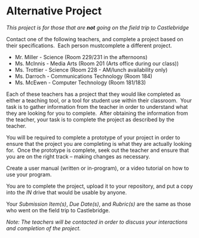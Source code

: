 # Alternative Project

_This project is for those that are **not** going on the field trip to Castlebridge_

Contact one of the following teachers, and complete a project based on their specifications.  Each person mustcomplete a different project.
* Mr. Miller - Science (Room 229/231 in the afternoons)
* Ms. McInnis - Media Arts (Room 201 (Arts office during our class))
* Ms. Trottier - Science (Room 228 - AM/lunch availability only)
* Ms. Darroch - Communications Technology (Room 184)
* Ms. McEwen - Computer Technology (Room 181/183)

Each of these teachers has a project that they would like completed as either a teaching tool, or a tool for student use within their classroom.  Your task is to gather information from the teacher in order to understand what they are looking for you to complete.  After obtaining the information from the teacher, your task is to complete the project as described by the teacher.

You will be required to complete a prototype of your project in order to ensure that the project you are completing is what they are actually looking for.  Once the prototype is complete, seek out the teacher and ensure that you are on the right track – making changes as necessary.

Create a user manual (written or in-program), or a video tutorial on how to use your program.

You are to complete the project, upload it to your repository, and put a copy into the _IN_ drive that would be usable by anyone.

Your *Submission Item(s)*, *Due Date(s)*, and *Rubric(s)* are the same as those who went on the field trip to Castlebridge.

*Note: The teachers will be contacted in order to discuss your interactions and completion of the project.*
